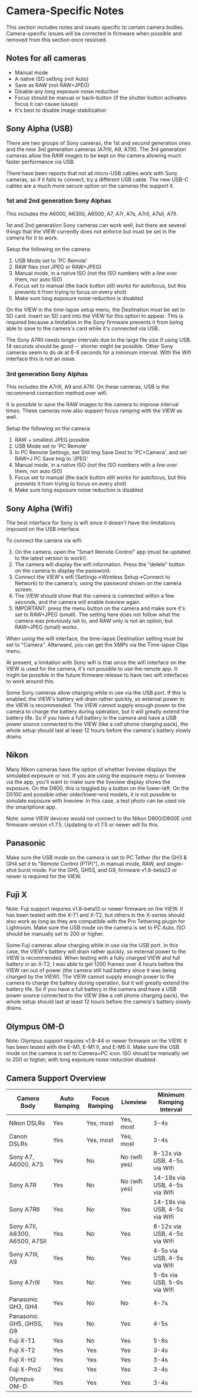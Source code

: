 # Camera-Specific Notes

This section includes notes and issues specific to certain camera bodies.  Camera-specific issues will be corrected in firmware when possible and removed from this section once resolved.

## Notes for all cameras

* Manual mode
* A native ISO setting (not Auto)
* Save as RAW (not RAW+JPEG)
* Disable any long exposure noise reduction
* Focus should be manual or back-button (if the shutter button activates focus it can cause issues)
* It's best to disable image stabilization

## Sony Alpha (USB)

There are two groups of Sony cameras, the 1st and second generation ones and the new 3rd generation cameras (A7rIII, A9, A7III).  The 3rd generation cameras allow the RAW images to be kept on the camera allowing much faster performance via USB.

There have been reports that not all micro-USB cables work with Sony cameras, so if it fails to connect, try a different USB cable.  The new USB-C cables are a much more secure option on the cameras the support it.

### 1st and 2nd generation Sony Alphas

This includes the A6000, A6300, A6500, A7, A7r, A7s, A7rII, A7sII, A7II.

1st and 2nd generation Sony cameras can work well, but there are several things that the VIEW currently does not enforce but must be set in the camera for it to work.

Setup the following on the camera:

1. USB Mode set to 'PC Remote'
2. RAW files (not JPEG or RAW+JPEG)
3. Manual mode, in a native ISO (not the ISO numbers with a line over them, nor auto ISO)
4. Focus set to manual (the back button still works for autofocus, but this prevents it from trying to focus on every shot)
5. Make sure long exposure noise reduction is disabled

On the VIEW in the time-lapse setup menu, the Destination must be set to SD card.  Insert an SD card into the VIEW for this option to appear.  This is required because a limitation in the Sony firmware prevents it from being able to save to the camera's card while it's connected via USB.

The Sony A7RII needs longer intervals due to the large file size if using USB.  14 seconds should be good -- shorter might be possible.  Other Sony cameras seem to do ok at 6-8 seconds for a minimum interval.  With the Wifi interface this is not an issue.

### 3rd generation Sony Alphas

This includes the A7rIII, A9 and A7III.  On these cameras, USB is the recommend connection method over wifi.

It is possible to save the RAW images to the camera to improve interval times.  These cameras now also support focus ramping with the VIEW as well.

Setup the following on the camera:

1. RAW + smallest JPEG possible
2. USB Mode set to 'PC Remote'
3. In PC Remote Settings, set Still Img Save Dest to 'PC+Camera', and set RAW+J PC Save Img to 'JPEG'
4. Manual mode, in a native ISO (not the ISO numbers with a line over them, nor auto ISO)
5. Focus set to manual (the back button still works for autofocus, but this prevents it from trying to focus on every shot)
6. Make sure long exposure noise reduction is disabled


## Sony Alpha (Wifi)

The best interface for Sony is wifi since it doesn't have the limitations imposed on the USB interface.

To connect the camera via wifi:

1. On the camera, open the "Smart Remote Control" app (must be updated to the latest version to work!).
2. The camera will display the wifi information.  Press the "delete" button on the camera to display the password.
3. Connect the VIEW's wifi (Settings->Wireless Setup->Connect to Network) to the camera's, using the password shown on the camera screen.
4. The VIEW should show that the camera is connected within a few seconds, and the camera will enable liveview again.
5. IMPORTANT: press the menu button on the camera and make sure it's set to RAW+JPEG (small).  The setting here does not follow what the camera was previously set to, and RAW only is not an option, but RAW+JPEG (small) works.

When using the wifi interface, the time-lapse Destination setting must be set to "Camera".  Afterward, you can get the XMPs via the Time-lapse Clips menu.

At present, a limitation with Sony wifi is that since the wifi interface on the VIEW is used for the camera, it's not possible to use the remote app.  It might be possible in the future firmware release to have two wifi interfaces to work around this.

Some Sony cameras allow charging while in use via the USB port.  If this is enabled, the VIEW's battery will drain rather quickly, so external power to the VIEW is recommended.  The VIEW cannot supply enough power to the camera to charge the battery during operation, but it will greatly extend the battery life.  So if you have a full battery in the camera and have a USB power source connected to the VIEW (like a cell phone charging pack), the whole setup should last at least 12 hours before the camera's battery slowly drains.

## Nikon

Many Nikon cameras have the option of whether liveview displays the simulated exposure or not.  If you are using the exposure menu or liveview via the app, you'll want to make sure the liveview display shows the exposure.  On the D800, this is toggled by a button on the lower-left.  On the D5100 and possible other older/lower-end models, it is not possible to simulate exposure with liveview.  In this case, a test photo can be used via the smartphone app.

Note: some VIEW devices would not connect to the Nikon D800/D800E until firmware version v1.7.5.  Updating to v1.7.5 or newer will fix this.

## Panasonic

Make sure the USB mode on the camera is set to PC Tether (for the GH3 & GH4 set it to "Remote Control (PTP)"), in manual mode, RAW, and single-shot burst mode.  For the GH5, GH5S, and G9, firmware v1.8-beta23 or newer is required for the VIEW.

## Fuji X

Note: Fuji support requires v1.8-beta13 or newer firmware on the VIEW.  It has been tested with the X-T1 and X-T2, but others in the X-series should also work as long as they are compatible with the Pro Tethering plugin for Lightroom.  Make sure the USB mode on the camera is set to PC Auto.  ISO should be manually set to 200 or higher.

Some Fuji cameras allow charging while in use via the USB port.  In this case, the VIEW's battery will drain rather quickly, so external power to the VIEW is recommended.  When testing with a fully charged VIEW and full battery in an X-T2, I was able to get 1200 frames over 4 hours before the VIEW ran out of power (the camera still had battery since it was being charged by the VIEW).  The VIEW cannot supply enough power to the camera to charge the battery during operation, but it will greatly extend the battery life.  So if you have a full battery in the camera and have a USB power source connected to the VIEW (like a cell phone charging pack), the whole setup should last at least 12 hours before the camera's battery slowly drains.

## Olympus OM-D

Note: Olympus support requires v1.8-44 or newer firmware on the VIEW.  It has been tested with the E-M1, E-M1 II, and E-M5 II.  Make sure the USB mode on the camera is set to Camera+PC icon.  ISO should be manually set to 200 or higher, with long exposure noise reduction disabled.



## Camera Support Overview

Camera Body | Auto Ramping | Focus Ramping | Liveview | Minimum Ramping Interval
------------|--------------|---------------|----------|----------------- 
Nikon DSLRs | Yes              | Yes, most | Yes, most| 3-4s
Canon DSLRs | Yes              | Yes, most | Yes, most| 3-4s
Sony A7, A6000, A7S | Yes      | No        | No (wifi yes)      | 8-12s via USB, 4-5s via Wifi
Sony A7R    | Yes              | No        | No (wifi yes)      | 14-18s via USB, 4-5s via Wifi
Sony A7RII  | Yes              | No        | Yes       | 14-18s via USB, 4-5s via Wifi
Sony A7II, A6300, A6500, A7SII | Yes | No  | Yes       | 8-12s via USB, 4-5s via Wifi
Sony A7III, A9 | Yes | No  | Yes       | 4-5s via USB, 4-5s via Wifi
Sony A7rIII | Yes | No  | Yes       | 5-6s via USB, 5-6s via Wifi
Panasonic GH3, GH4 | Yes          | No     | No | 4-7s
Panasonic GH5, GH5S, G9 | Yes | No     | Yes | 4-5s
Fuji X-T1 | Yes | No | Yes | 5-8s
Fuji X-T2 | Yes | Yes | Yes | 3-4s
Fuji X-H2 | Yes | Yes | Yes | 3-4s
Fuji X-Pro2 | Yes | Yes | Yes | 3-4s
Olympus OM-D | Yes | Yes | Yes | 3-4s

